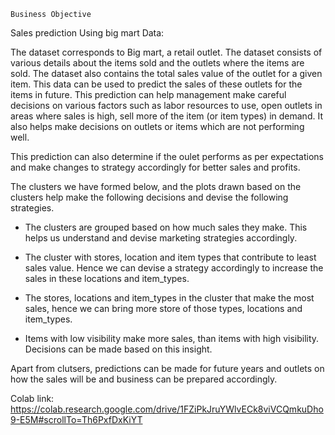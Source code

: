 `Business Objective`

Sales prediction Using big mart Data:

The dataset corresponds to Big mart, a retail outlet. The dataset consists of various details about the items sold and the outlets where the items are sold. 
The dataset also contains the total sales value of the outlet for a given item. This data can be used to predict the sales of these outlets for the items in future. 
This prediction can help management make careful decisions on various factors such as labor resources to use, open outlets in areas where sales is high, sell more of the item (or item types) in demand. 
It also helps make decisions on outlets or items which are not performing well. 

This prediction can also determine if the oulet performs as per expectations and make changes to strategy accordingly for better sales and profits. 

The clusters we have formed below, and the plots drawn based on the clusters help make the following decisions and devise the following strategies.

  * The clusters are grouped based on how much sales they make. This helps us understand and devise marketing strategies accordingly. 

  * The cluster with stores, location and item types that contribute to least sales value. Hence we can devise a strategy accordingly to increase the sales in these locations and item_types.

  * The stores, locations and item_types in the cluster that make the most sales, hence we can bring more store of those types, locations and item_types.

  * Items with low visibility make more sales, than items with high visibility. Decisions can be made based on this insight.  

Apart from clutsers, predictions can be made for future years and outlets on how the sales will be and business can be prepared accordingly.

Colab link: https://colab.research.google.com/drive/1FZiPkJruYWlvECk8viVCQmkuDho9-E5M#scrollTo=Th6PxfDxKiYT
